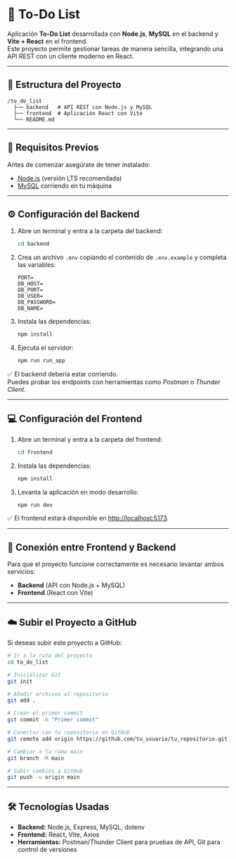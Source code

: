 # 📝 To-Do List

Aplicación **To-Do List** desarrollada con **Node.js**, **MySQL** en el backend y **Vite + React** en el frontend.  
Este proyecto permite gestionar tareas de manera sencilla, integrando una API REST con un cliente moderno en React.  

---

## 📂 Estructura del Proyecto
```
/to_do_list
  ├── backend   # API REST con Node.js y MySQL
  ├── frontend  # Aplicación React con Vite
  └── README.md
```

---

## 🚀 Requisitos Previos
Antes de comenzar asegúrate de tener instalado:
- [Node.js](https://nodejs.org/) (versión LTS recomendada)
- [MySQL](https://dev.mysql.com/downloads/) corriendo en tu máquina

---

## ⚙️ Configuración del Backend
1. Abre un terminal y entra a la carpeta del backend:
   ```bash
   cd backend
   ```
2. Crea un archivo `.env` copiando el contenido de `.env.example` y completa las variables:
   ```env
   PORT=
   DB_HOST=
   DB_PORT=
   DB_USER=
   DB_PASSWORD=
   DB_NAME=
   ```
3. Instala las dependencias:
   ```bash
   npm install
   ```
4. Ejecuta el servidor:
   ```bash
   npm run run_app
   ```
✅ El backend debería estar corriendo.  
Puedes probar los endpoints con herramientas como *Postman* o *Thunder Client*.  

---

## 💻 Configuración del Frontend
1. Abre un terminal y entra a la carpeta del frontend:
   ```bash
   cd frontend
   ```
2. Instala las dependencias:
   ```bash
   npm install
   ```
3. Levanta la aplicación en modo desarrollo:
   ```bash
   npm run dev
   ```
✅ El frontend estará disponible en [http://localhost:5173](http://localhost:5173).  

---

## 🔗 Conexión entre Frontend y Backend
Para que el proyecto funcione correctamente es necesario levantar ambos servicios:
- **Backend** (API con Node.js + MySQL)
- **Frontend** (React con Vite)

---

## ☁️ Subir el Proyecto a GitHub
Si deseas subir este proyecto a GitHub:
```bash
# Ir a la ruta del proyecto
cd to_do_list

# Inicializar Git
git init

# Añadir archivos al repositorio
git add .

# Crear el primer commit
git commit -m "Primer commit"

# Conectar con tu repositorio en GitHub
git remote add origin https://github.com/tu_usuario/tu_repositorio.git

# Cambiar a la rama main
git branch -M main

# Subir cambios a GitHub
git push -u origin main
```

---

## 🛠️ Tecnologías Usadas
- **Backend:** Node.js, Express, MySQL, dotenv
- **Frontend:** React, Vite, Axios
- **Herramientas:** Postman/Thunder Client para pruebas de API, Git para control de versiones
